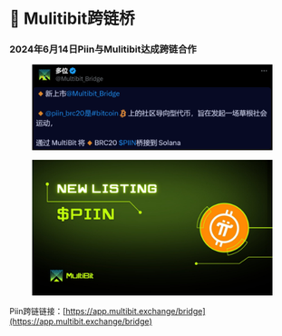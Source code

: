 # 🌉 Mulitibit跨链桥

### 2024年6月14日Piin与Mulitibit达成跨链合作

<figure><img src="../.gitbook/assets/image (1).png" alt=""><figcaption></figcaption></figure>

<figure><img src="../.gitbook/assets/image.png" alt=""><figcaption></figcaption></figure>

Piin跨链链接：[https://app.multibit.exchange/bridge](https://app.multibit.exchange/bridge)
